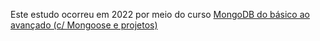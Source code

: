 Este estudo ocorreu em 2022 por meio do curso [MongoDB do básico ao avançado (c/ Mongoose e projetos)](https://www.udemy.com/course/mongodb-do-basico-ao-avancado-c-mongoose-e-projetos)
